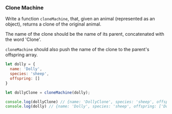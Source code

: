 ### Clone Machine

Write a function `cloneMachine`, that, given an animal (represented as an object),
returns a clone of the original animal.

The name of the clone should be the name of its parent, concatenated with the word
'Clone'.

`cloneMachine` should also push the name of the clone to the parent's offspring
array.

```javascript
let dolly = {
  name: 'Dolly',
  species: 'sheep',
  offspring: []
}

let dollyClone = cloneMachine(dolly);

console.log(dollyClone) // {name: 'DollyClone', species: 'sheep', offspring: []}
console.log(dolly) // {name: 'Dolly', species: 'sheep', offspring: ['DollyClone']}
```
